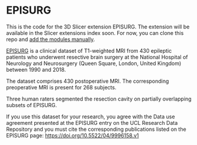 # EPISURG

This is the code for the 3D Slicer extension EPISURG. The extension will be available in the Slicer extensions index soon. For now, you can clone this repo and [add the modules manually](https://weisslab.cs.ucl.ac.uk/FernandoPerezGarcia/vesseg/blob/86d70a88b13da5b9a7e312a836a68e9b84561bc6/vesseg/slicer/tutorial/segmentation-tutorial.md#add-module-shortcuts).

[EPISURG](https://doi.org/10.5522/04/9996158.v1) is a clinical dataset of T1-weighted MRI from 430 epileptic patients who underwent resective brain surgery at the National Hospital of Neurology and Neurosurgery (Queen Square, London, United Kingdom) between 1990 and 2018.

The dataset comprises 430 postoperative MRI. The corresponding preoperative MRI is present for 268 subjects.

Three human raters segmented the resection cavity on partially overlapping subsets of EPISURG.

If you use this dataset for your research, you agree with the Data use agreement presented at the EPISURG entry on the UCL Research Data Repository and you must cite the corresponding publications listed on the EPISURG page: https://doi.org/10.5522/04/9996158.v1
